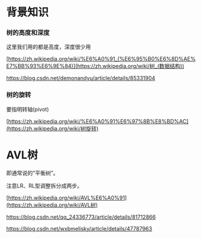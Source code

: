 # 背景知识

### 树的高度和深度

这里我们用的都是高度，深度很少用

[https://zh.wikipedia.org/wiki/%E6%A0%91_(%E6%95%B0%E6%8D%AE%E7%BB%93%E6%9E%84)](https://zh.wikipedia.org/wiki/树_(数据结构))

https://blog.csdn.net/demonandyu/article/details/85331904

### 树的旋转

要指明转轴(pivot)

[https://zh.wikipedia.org/wiki/%E6%A0%91%E6%97%8B%E8%BD%AC](https://zh.wikipedia.org/wiki/树旋转)

# AVL树

即通常说的“平衡树”。

注意LR、RL型调整拆分成两步。

[https://zh.wikipedia.org/wiki/AVL%E6%A0%91](https://zh.wikipedia.org/wiki/AVL树)

https://blog.csdn.net/qq_24336773/article/details/81712866

https://blog.csdn.net/wxbmelisky/article/details/47787963